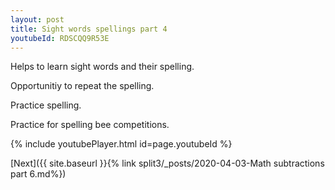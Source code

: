 ```yaml
---
layout: post
title: Sight words spellings part 4
youtubeId: RDSCQQ9R53E
---
```

 
 
Helps to learn sight words and their spelling.

Opportunitiy to repeat the spelling. 

Practice spelling. 
 
Practice for spelling bee competitions. 
 
{% include youtubePlayer.html id=page.youtubeId %}
 
 

[Next]({{ site.baseurl }}{% link  split3/_posts/2020-04-03-Math subtractions part 6.md%})
 
